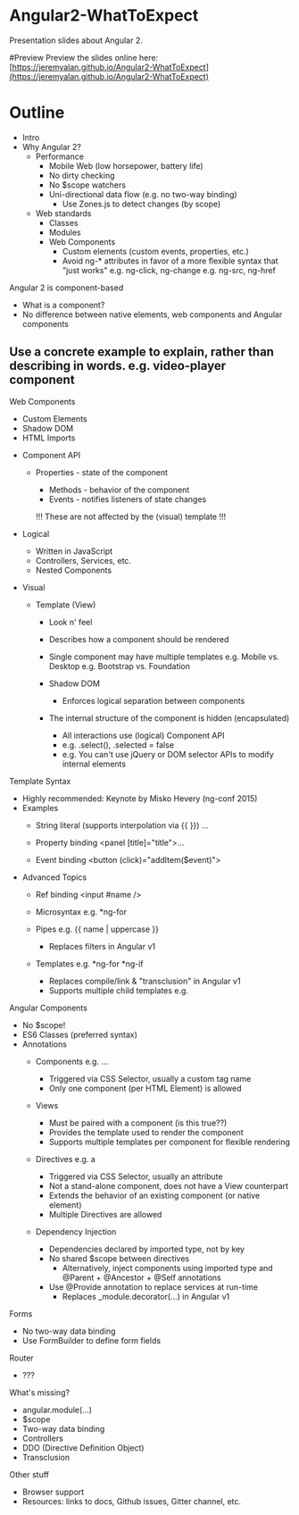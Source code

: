 # Angular2-WhatToExpect
Presentation slides about Angular 2.

#Preview
Preview the slides online here: [https://jeremyalan.github.io/Angular2-WhatToExpect](https://jeremyalan.github.io/Angular2-WhatToExpect)

# Outline
* Intro
* Why Angular 2?
  * Performance
    * Mobile Web (low horsepower, battery life)
    * No dirty checking
    * No $scope watchers
    * Uni-directional data flow (e.g. no two-way binding)
      * Use Zones.js to detect changes (by scope)
  * Web standards
    * Classes
    * Modules
    * Web Components
      * Custom elements (custom events, properties, etc.)
      * Avoid ng-* attributes in favor of a more flexible syntax that "just works"
        e.g. ng-click, ng-change
        e.g. ng-src, ng-href

Angular 2 is component-based
 - What is a component?
 - No difference between native elements, web components and Angular components

## Use a concrete example to explain, rather than describing in words. e.g. video-player component
Web Components
  - Custom Elements
  - Shadow DOM
  - HTML Imports
  
  * Component API
    * Properties - state of the component
	  * Methods - behavior of the component
	  * Events - notifies listeners of state changes
	  
	  !!! These are not affected by the (visual) template !!! 
  
  * Logical
    * Written in JavaScript
    * Controllers, Services, etc.
    * Nested Components
  * Visual
    * Template (View)
	  * Look n' feel
	  * Describes how a component should be rendered
	  * Single component may have multiple templates
	    e.g. Mobile vs. Desktop
  		e.g. Bootstrap vs. Foundation
	  
	  * Shadow DOM
	    * Enforces logical separation between components
      * The internal structure of the component is hidden (encapsulated)
		  * All interactions use (logical) Component API
        * e.g. .select(), .selected = false
        * e.g. You can't use jQuery or DOM selector APIs to modify internal elements

Template Syntax
  * Highly recommended: Keynote by Misko Hevery (ng-conf 2015)
  * Examples
    * String literal (supports interpolation via {{ }})
      <panel title="Hello {{ name }}!">...</panel>
      
    * Property binding
      <panel [title]="title">...</panel>
      
    * Event binding
      <button (click)="addItem($event)"></button>
  * Advanced Topics
    * Ref binding
      <input #name />
    
    * Microsyntax
      e.g. *ng-for
    * Pipes
      e.g. {{ name | uppercase }}
      
      * Replaces filters in Angular v1

    * Templates
      e.g. *ng-for *ng-if
      
      * Replaces compile/link & "transclusion" in Angular v1
      * Supports multiple child templates
        e.g. <content select="[head]"></content>

Angular Components
  * No $scope!
  * ES6 Classes (preferred syntax)
  * Annotations
    * Components
      e.g. <panel title="My Profile">...</panel>
      
      * Triggered via CSS Selector, usually a custom tag name
      * Only one component (per HTML Element) is allowed
    * Views
      * Must be paired with a component (is this true??)
      * Provides the template used to render the component
      * Supports multiple templates per component for flexible rendering
    * Directives
      e.g. <i class="icon-help" tooltip="Click here to learn more"></i>
      a
      * Triggered via CSS Selector, usually an attribute
      * Not a stand-alone component, does not have a View counterpart
      * Extends the behavior of an existing component (or native element)
      * Multiple Directives are allowed
    * Dependency Injection
      * Dependencies declared by imported type, not by key
      * No shared $scope between directives
        * Alternatively, inject components using imported type and @Parent + @Ancestor + @Self annotations
      * Use @Provide annotation to replace services at run-time
        * Replaces _module.decorator(...) in Angular v1

Forms
  * No two-way data binding
  * Use FormBuilder to define form fields

Router
  * ???

What's missing?
  * angular.module(...)
  * $scope
  * Two-way data binding
  * Controllers
  * DDO (Directive Definition Object)
  * Transclusion



Other stuff
  * Browser support
  * Resources: links to docs, Github issues, Gitter channel, etc.